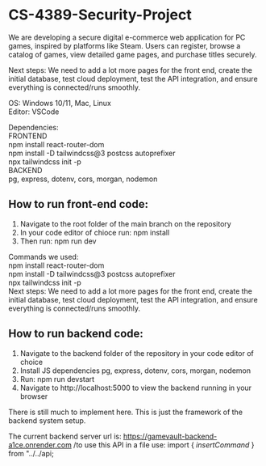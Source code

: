 # CS-4389-Security-Project
We are developing a secure digital e-commerce web application for PC games, inspired by platforms like Steam. Users can register, browse a catalog of games, view detailed game pages, and purchase titles securely. 
  
Next steps: We need to add a lot more pages for the front end, create the initial database, test cloud deployment, test the API integration, and ensure everything is connected/runs smoothly.  
  
OS: Windows 10/11, Mac, Linux  
Editor: VSCode 

Dependencies:  
FRONTEND  
npm install react-router-dom  
npm install -D tailwindcss@3 postcss autoprefixer  
npx tailwindcss init -p  
BACKEND  
pg, express, dotenv, cors, morgan, nodemon  

## How to run front-end code: 
1. Navigate to the root folder of the main branch on the repository
2. In your code editor of chioce run: npm install  
3. Then run: npm run dev  

Commands we used:  
npm install react-router-dom  
npm install -D tailwindcss@3 postcss autoprefixer  
npx tailwindcss init -p  
Next steps: We need to add a lot more pages for the front end, create the initial database, test cloud deployment, test the API integration, and ensure everything is connected/runs smoothly.  

## How to run backend code:
1. Navigate to the backend folder of the repository in your code editor of choice
2. Install JS dependencies pg, express, dotenv, cors, morgan, nodemon
3. Run: npm run devstart
4. Navigate to http://localhost:5000 to view the backend running in your browser

There is still much to implement here. This is just the framework of the backend system setup.


The current backend server url is: https://gamevault-backend-a1ce.onrender.com
/to use this API in a file use: import { *insertCommand* } from "../../api; 


